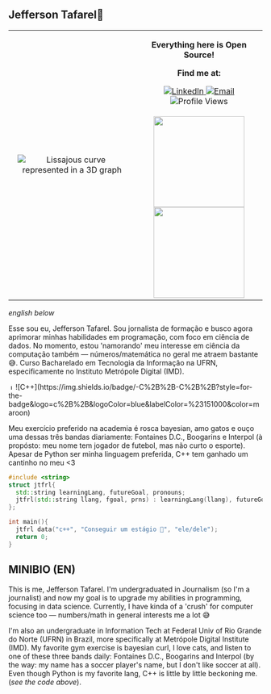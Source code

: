 ## Jefferson Tafarel👋

<!--
**jtfrl/jtfrl** is a ✨ _special_ ✨ repository because its `README.md` (this file) appears on your GitHub profile.

Here are some ideas to get you started:

- 🔭 I’m currently working on ...
- 🌱 I’m currently learning ...
- 👯 I’m looking to collaborate on ...
- 🤔 I’m looking for help with ...
- 💬 Ask me about ...
- 📫 How to reach me: ...
- 😄 Pronouns: ...
- ⚡ Fun fact: ...
-->
<table>
  <tr>
    <td width="50%" valign="middle">
      <!-- GIF Section-->
      <div align="center">
      <img src="https://lv.qizhen.xyz/en/assets/images/z010-19045c73182c3646e2ffa91431b4604f.gif" alt="Lissajous curve represented in a 3D graph" style="margin: 10px;" witdh="200">
    </div>  
    </td>
    <td width="50%" valign="top">
      <!-- Contact Information -->
        <div align="center">
          <p><b>Everything here is Open Source!</b></p>
          <p><b>Find me at:</b></p>
          <a href="https://www.linkedin.com/in/jefferson-tafarel-687426163/">
            <img src="https://img.shields.io/badge/linked-in-369?style=flat-square&logo=linkedin&logoColor=white&color=blue" alt="LinkedIn">
          </a>
          <a href="https://mailhide.io/e/spXNGEaz">
            <img src="https://img.shields.io/badge/email-reveal-2a8?style=flat-square&logo=gmail&logoColor=white" alt="Email">
          </a>
          <br>
          <img src="https://komarev.com/ghpvc/?username=jtfrl&color=red" alt="Profile Views">
      <br><br>
    <a href="https://github.com/jtfrl">
      <img height="180em" src="https://github-readme-stats-eight-theta.vercel.app/api?username=jtfrl&show_icons=true&theme=algolia&include_all_commits=true&count_private=true"/>
    </a>
    <br>
    <a href="https://github.com/jtfrl">
      <img height="180em" src="https://github-readme-stats-eight-theta.vercel.app/api/top-langs/?username=jtfrl&layout=compact&langs_count=8&theme=algolia"/>
    </a>
  </div>
</td>
</tr>
</table>

    
_english below_ 

Esse sou eu, Jefferson Tafarel. Sou jornalista de formação e busco agora aprimorar minhas habilidades em programação, com foco em ciência de dados. No momento, estou 'namorando' meu interesse em ciência da computação também — números/matemática no geral me atraem bastante 😅. Curso Bacharelado em Tecnologia da Informação na UFRN, especificamente no Instituto Metrópole Digital (IMD).

<img src="https://www.logo.wine/a/logo/Java_(programming_language)/Java_(programming_language)-Logo.wine.svg" alt="Java Logo" width="10" height="10">
<!--![Java](https://www.logo.wine/a/logo/Java_(programming_language)/Java_(programming_language)-Logo.wine.svg)-->
![C++](https://img.shields.io/badge/-C%2B%2B-C%2B%2B?style=for-the-badge&logo=c%2B%2B&logoColor=blue&labelColor=%23151000&color=maroon) 


Meu exercício preferido na academia é rosca bayesian, amo gatos e ouço uma dessas três bandas diariamente: Fontaines D.C., Boogarins e Interpol (à propósto: meu nome tem jogador de futebol, mas não curto o esporte). Apesar de Python ser minha linguagem preferida, C++ tem ganhado um cantinho no meu <3

```C++
#include <string> 
struct jtfrl{
  std::string learningLang, futureGoal, pronouns;
  jtfrl(std::string llang, fgoal, prns) : learningLang(llang), futureGoal(fgoal), pronouns(prns) {}
};

int main(){ 
  jtfrl data("c++", "Conseguir um estágio 🙏", "ele/dele");
  return 0;
} 
```
 ## MINIBIO (EN) 

This is me, Jefferson Tafarel. I'm undergraduated in Journalism (so I'm a journalist) and now my goal is to upgrade my abilities in programming, focusing in data science. Currently, I have kinda of a 'crush' for computer science too — numbers/math in general interests me a lot 😅

I'm also an undergraduate in Information Tech at Federal Univ of Rio Grande do Norte (UFRN) in Brazil, more specifically at Metrópole Digital Institute (IMD). My favorite gym exercise is bayesian curl, I love cats, and listen to one of these three bands daily: Fontaines D.C., Boogarins and Interpol (by the way: my name has a soccer player's name, but I don't like soccer at all). Even though Python is my favorite lang, C++ is little by little beckoning me. (_see the code above_). 
